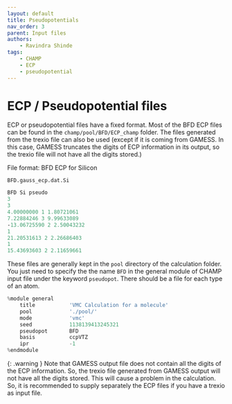 ```yaml
---
layout: default
title: Pseudopotentials
nav_order: 3
parent: Input files
authors:
    - Ravindra Shinde
tags:
    - CHAMP
    - ECP
    - pseudopotential
---
```


# ECP / Pseudopotential files

ECP or pseudopotential files have a fixed format. Most of the BFD ECP files can be found in the `champ/pool/BFD/ECP_champ` folder. The files generated from the trexio file can also be used (except if it is coming from GAMESS. In this case, GAMESS truncates the digits of ECP information in its output, so the trexio file will not have all the digits stored.)

File format: BFD ECP for Silicon

`BFD.gauss_ecp.dat.Si`

```perl
BFD Si pseudo
3
3
4.00000000 1 1.80721061
7.22884246 3 9.99633089
-13.06725590 2 2.50043232
1
21.20531613 2 2.26686403
1
15.43693603 2 2.11659661
```
These files are generally kept in the `pool` directory of the calculation folder. You just need to specify the the name `BFD` in the general module of CHAMP input file under the keyword `pseudopot`. There should be a file for each type of an atom.

```python
%module general
    title           'VMC Calculation for a molecule'
    pool            './pool/'
    mode            'vmc'
    seed            1138139413245321
    pseudopot       BFD
    basis           ccpVTZ
    ipr             -1
%endmodule
```

{: .warning }
Note that GAMESS output file does not contain all the digits of the ECP information. So, the trexio file generated from GAMESS output will not have all the digits stored. This will cause a problem in the calculation. So, it is recommended to supply separately the ECP files if you have a trexio as input file.

